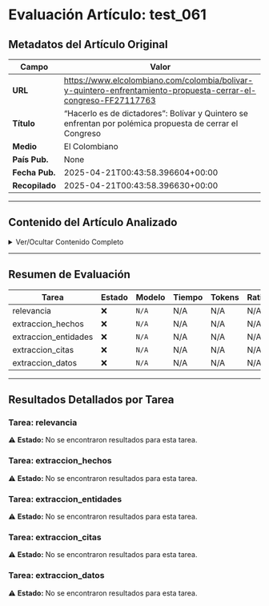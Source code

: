 # Evaluación Artículo: test_061

## Metadatos del Artículo Original

| Campo          | Valor                                      |
|----------------|--------------------------------------------|
| **URL**        | https://www.elcolombiano.com/colombia/bolivar-y-quintero-enfrentamiento-propuesta-cerrar-el-congreso-FF27117763           |
| **Título**     | “Hacerlo es de dictadores”: Bolívar y Quintero se enfrentan por polémica propuesta de cerrar el Congreso       |
| **Medio**      | El Colombiano         |
| **País Pub.**  | None |
| **Fecha Pub.** | 2025-04-21T00:43:58.396604+00:00 |
| **Recopilado** | 2025-04-21T00:43:58.396630+00:00 |

---

## Contenido del Artículo Analizado

<details>
<summary>Ver/Ocultar Contenido Completo</summary>

```text
El exalcalde Daniel Quintero Calle hizo una polémica propuesta en una entrevista reciente en la revista Cambio: “Gano la Presidencia, cierro el Congreso y convoco a una constituyente para resetear este país, porque, así como está, el país no funciona. No hay que tenerlo miedo a esta generación. Esta generación está lista para plantear una nueva institucionalidad”.
Esa polémica propuesta desató debate en redes sociales e incluso entre figuras cercanas al petrismo como lo es Quintero. Por eso, el actual director del Departamento de Prosperidad Social (DPS), Gustavo Bolívar, le respondió al exalcalde: “Puede gustarnos o no. Podemos criticarlo las veces que queramos y estar en desacuerdo con las prácticas corruptas de muchos de sus miembros, pero el Congreso de la República, pilar de la democracia, nunca se cierra. Nunca. Hacerlo es de dictadores”, afirmó desde su cuenta oficial de X.
```
</details>

---

## Resumen de Evaluación

| Tarea | Estado | Modelo | Tiempo | Tokens | Ratio |
|-------|--------|--------|--------|--------|-------|
| relevancia | ❌ | `N/A` | N/A | N/A | N/A |
| extraccion_hechos | ❌ | `N/A` | N/A | N/A | N/A |
| extraccion_entidades | ❌ | `N/A` | N/A | N/A | N/A |
| extraccion_citas | ❌ | `N/A` | N/A | N/A | N/A |
| extraccion_datos | ❌ | `N/A` | N/A | N/A | N/A |

---

## Resultados Detallados por Tarea

### Tarea: relevancia

⚠️ **Estado:** No se encontraron resultados para esta tarea.


### Tarea: extraccion_hechos

⚠️ **Estado:** No se encontraron resultados para esta tarea.


### Tarea: extraccion_entidades

⚠️ **Estado:** No se encontraron resultados para esta tarea.


### Tarea: extraccion_citas

⚠️ **Estado:** No se encontraron resultados para esta tarea.


### Tarea: extraccion_datos

⚠️ **Estado:** No se encontraron resultados para esta tarea.
